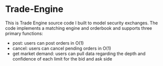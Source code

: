 # Trade-Engine
This is Trade Engine source code I built to model security exchanges.
The code implements a matching engine and orderbook and supports three primary functions:
- post: users can post orders in O(1)
- cancel: users can cancel pending orders in O(1)
- get market demand: users can pull data regarding the depth and confidence of each limit for the bid and ask side
